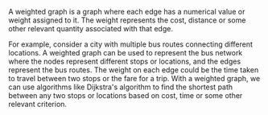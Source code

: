 

A weighted graph is a graph where each edge has a numerical value or weight assigned to it. The weight represents the cost, distance or some other relevant quantity associated with that edge. 

For example, consider a city with multiple bus routes connecting different locations. A weighted graph can be used to represent the bus network where the nodes represent different stops or locations, and the edges represent the bus routes. The weight on each edge could be the time taken to travel between two stops or the fare for a trip. With a weighted graph, we can use algorithms like Dijkstra's algorithm to find the shortest path between any two stops or locations based on cost, time or some other relevant criterion.